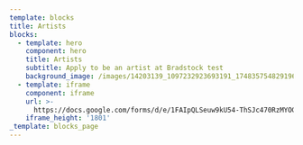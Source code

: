 ```yaml
---
template: blocks
title: Artists
blocks:
  - template: hero
    component: hero
    title: Artists
    subtitle: Apply to be an artist at Bradstock test
    background_image: /images/14203139_1097232923693191_1748357548291967710_n.jpg
  - template: iframe
    component: iframe
    url: >-
      https://docs.google.com/forms/d/e/1FAIpQLSeuw9kU54-ThSJc470RzMYOGAaeYk1Tgzh-XXm4X1Ppeoy_mw/viewform?embedded=true
    iframe_height: '1801'
_template: blocks_page
---
```



